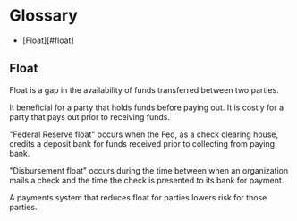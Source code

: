 # Glossary

* [Float][#float]

## Float

Float is a gap in the availability of funds transferred between two parties.

It beneficial for a party that holds funds before paying out.
It is costly for a party that pays out prior to receiving funds.

"Federal Reserve float" occurs when the Fed, as a check clearing house,
credits a deposit bank for funds received prior to collecting from paying bank.

"Disbursement float" occurs during the time between
when an organization mails a check
and the time the check is presented to its bank for payment.

A payments system that reduces float for parties lowers risk for those parties.
